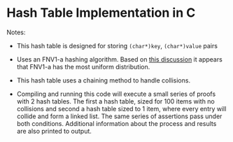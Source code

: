 # Hash Table Implementation in C

Notes:

- This hash table is designed for storing `(char*)key`, `(char*)value` pairs

- Uses an FNV1-a hashing algorithm. Based on [this discussion](http://programmers.stackexchange.com/questions/49550/which-hashing-algorithm-is-best-for-uniqueness-and-speed) it appears that FNV1-a has the most uniform distribution.

- This hash table uses a chaining method to handle collisions.

- Compiling and running this code will execute a small series of proofs with 2 hash tables. The first a hash table, sized for 100 items with no collisions and second a hash table sized to 1 item, where every entry will collide and form a linked list. The same series of assertions pass under both conditions. Additional information about the process and results are also printed to output.
